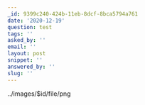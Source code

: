 ```yaml
---
_id: 9399c240-424b-11eb-8dcf-8bca5794a761
date: '2020-12-19'
question: test
tags: ''
asked_by: ''
email: ''
layout: post
snippet: ''
answered_by: ''
slug: ''
---
```


../images/$id/file/png

